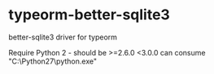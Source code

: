 # typeorm-better-sqlite3
better-sqlite3 driver for typeorm

Require Python 2 - should be >=2.6.0 <3.0.0 can consume "C:\Python27\python.exe"

